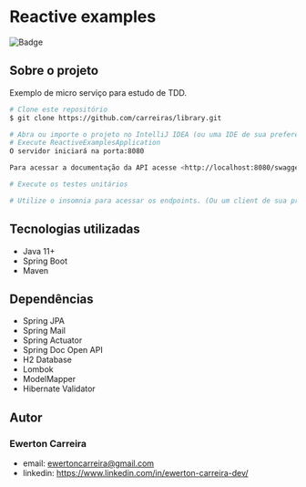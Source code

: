 # Reactive examples

![Badge](https://img.shields.io/badge/license-MIT-green?style=for-the-badge)

## Sobre o projeto

Exemplo de micro serviço para estudo de TDD.

```bash
# Clone este repositório
$ git clone https://github.com/carreiras/library.git

# Abra ou importe o projeto no IntelliJ IDEA (ou uma IDE de sua preferência)
# Execute ReactiveExamplesApplication
O servidor iniciará na porta:8080

Para acessar a documentação da API acesse <http://localhost:8080/swagger-ui.html>

# Execute os testes unitários

# Utilize o insomnia para acessar os endpoints. (Ou um client de sua preferência)
```

## Tecnologias utilizadas

- Java 11+
- Spring Boot
- Maven

## Dependências

- Spring JPA
- Spring Mail
- Spring Actuator
- Spring Doc Open API
- H2 Database
- Lombok
- ModelMapper
- Hibernate Validator


## Autor

### Ewerton Carreira

- email: ewertoncarreira@gmail.com
- linkedin: https://www.linkedin.com/in/ewerton-carreira-dev/